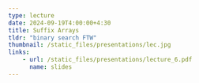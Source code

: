 ```yaml
---
type: lecture
date: 2024-09-19T4:00:00+4:30
title: Suffix Arrays
tldr: "binary search FTW"
thumbnail: /static_files/presentations/lec.jpg
links: 
    - url: /static_files/presentations/lecture_6.pdf
      name: slides
---
```

